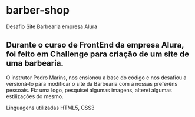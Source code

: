 # barber-shop
Desafio Site Barbearia empresa Alura

## Durante o curso de FrontEnd da empresa Alura, foi feito em Challenge para criação de um site de uma barbearia.
O instrutor Pedro Marins, nos ensionou a base do código e nos desafiou a versioná-lo para modificar o site da Barbearia com a nossas preferêns pessoais.
Fiz uma logo, pesquisei algumas imagens, alterei algumas estilizações do mesmo.

Linguagens utilizadas HTML5, CSS3
